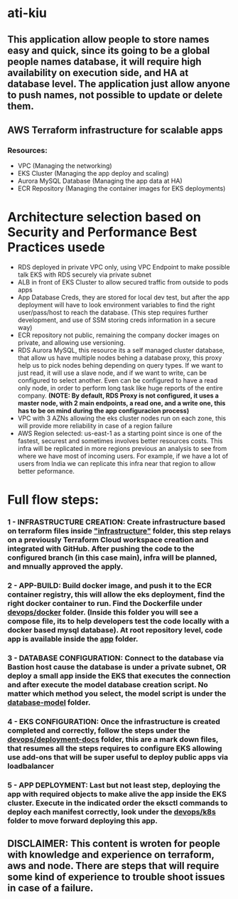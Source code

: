 # **ati-kiu**

## This application allow people to store names easy and quick, since its going to be a global people names database, it will require high availability on execution side, and HA at database level. The application just allow anyone to push names, not possible to update or delete them. 

## AWS Terraform infrastructure for scalable apps

### Resources:
+ VPC                        (Managing the networking)
+ EKS Cluster                (Managing the app deploy and scaling)
+ Aurora MySQL Database       (Managing the app data at HA)
+ ECR Repository             (Managing the container images for EKS deployments)


# Architecture selection based on Security and Performance Best Practices usede

+ RDS deployed in private VPC only, using VPC Endpoint to make possible talk EKS with RDS securely via private subnet
+ ALB in front of EKS Cluster to allow secured traffic from outside to pods apps
+ App Database Creds, they are stored for local dev test, but after the app deployment will have to look environment variables to find the right user/pass/host to reach the database. (This step requires further development, and use of SSM storing creds information in a secure way)
+ ECR repository not public, remaining the company docker images on private, and allowing use versioning.
+ RDS Aurora MySQL, this resource its a self managed cluster database, that allow us have multiple nodes behing a database proxy, this proxy help us to pick nodes behing depending on query types. If we want to just read, it will use a slave node, and if we want to write, can be configured to select another. Even can be configured to have a read only node, in order to perform long task like huge reports of the entire company. **(NOTE: By default, RDS Proxy is not configured, it uses a master node, with 2 main endpoints, a read one, and a write one, this has to be on mind during the app configuracion process)**
+ VPC with 3 AZNs allowing the eks cluster nodes run on each zone, this will provide more reliability in case of a region failure
+ AWS Region selected: us-east-1 as a starting point since is one of the fastest, securest and sometimes involves better resources costs. This infra will be replicated in more regions previous an analysis to see from where we have most of incoming users. For example, if we have a lot of users from India we can replicate this infra near that region to allow better peformance. 

# Full flow steps:

### 1 - INFRASTRUCTURE CREATION: Create infrastructure based on terraform files inside ["infrastructure"](https://github.com/TitoFigueroa/ati-kiu/tree/main/infrastructure) folder, this step relays on a previously Terraform Cloud workspace creation and integrated with GitHub. After pushing the code to the configured branch (in this case main), infra will be planned, and mnually approved the apply.

### 2 - APP-BUILD: Build docker image, and push it to the ECR container registry, this will allow the eks deployment, find the right docker container to run. Find the Dockerfile under [devops/docker](https://github.com/TitoFigueroa/ati-kiu/tree/main/devops/docker) folder. (Inside this folder you will see a compose file, its to help developers test the code locally with a docker based mysql database). At root repository level, code app is available inside the [app](https://github.com/TitoFigueroa/ati-kiu/tree/main/app) folder.

### 3 - DATABASE CONFIGURATION: Connect to the database via Bastion host cause the database is under a private subnet, OR deploy a small app inside the EKS that executes the connection and after execute the model database creation script. No matter which method you select, the model script is under the [database-model](https://github.com/TitoFigueroa/ati-kiu/tree/main/database-model) folder.

### 4 - EKS CONFIGURATION: Once the infrastructure is created completed and correctly, follow the steps under the [devops/deployment-docs](https://github.com/TitoFigueroa/ati-kiu/tree/main/devops/deployment-docs) folder, this are a mark down files, that resumes all the steps requires to configure EKS allowing use add-ons that will be super useful to deploy public apps via loadbalancer

### 5 - APP DEPLOYMENT: Last but not least step, deploying the app with required objects to make alive the app inside the EKS cluster. Execute in the indicated order the eksctl commands to deploy each manifest correctly, look under the [devops/k8s](https://github.com/TitoFigueroa/ati-kiu/tree/main/devops/k8s) folder to move forward deploying this app.





## **DISCLAIMER**: This content is wroten for people with knowledge and experience on terraform, aws and node. There are steps that will require some kind of experience to trouble shoot issues in case of a failure. 